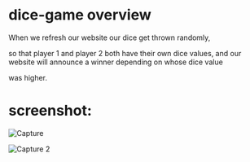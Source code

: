 # dice-game overview

When we refresh our website our dice get thrown randomly,

so that player 1 and player 2  both have their own dice values, and our website will announce a winner depending on whose dice value

was higher.

# screenshot:
![Capture](https://github.com/Fz-Victorious/dice-game/assets/100221567/88e543bf-7f07-4c8a-8e78-a08696ac5653)

![Capture 2](https://github.com/Fz-Victorious/dice-game/assets/100221567/8fbe5352-0e9d-4fa2-b02e-fbd3176fac95)
